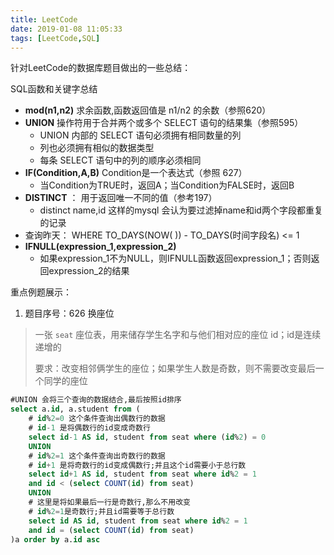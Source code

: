```yaml
---
title: LeetCode
date: 2019-01-08 11:05:33
tags: [LeetCode,SQL]
---
```




针对LeetCode的数据库题目做出的一些总结：



SQL函数和关键字总结

- **mod(n1,n2)** 求余函数,函数返回值是 n1/n2 的余数（参照620）
- **UNION** 操作符用于合并两个或多个 SELECT 语句的结果集（参照595）
  - UNION 内部的 SELECT 语句必须拥有相同数量的列
  - 列也必须拥有相似的数据类型
  - 每条 SELECT 语句中的列的顺序必须相同
- **IF(Condition,A,B)**   Condition是一个表达式（参照 627）
  - 当Condition为TRUE时，返回A；当Condition为FALSE时，返回B
- **DISTINCT** ： 用于返回唯一不同的值（参考197）
  - distinct name,id 这样的mysql 会认为要过滤掉name和id两个字段都重复的记录
- 查询昨天： WHERE TO_DAYS(NOW( )) - TO_DAYS(时间字段名) <= 1
- **IFNULL(expression_1,expression_2)**
  - 如果expression_1不为NULL，则IFNULL函数返回expression_1；否则返回expression_2的结果





重点例题展示：

1. 题目序号：626 换座位

> 一张 `seat` 座位表，用来储存学生名字和与他们相对应的座位 id；id是连续递增的
>
> 要求：改变相邻俩学生的座位；如果学生人数是奇数，则不需要改变最后一个同学的座位

````sql
#UNION 会将三个查询的数据结合,最后按照id排序
select a.id, a.student from (
    # id%2=0 这个条件查询出偶数行的数据
    # id-1 是将偶数行的id变成奇数行
    select id-1 AS id, student from seat where (id%2) = 0
    UNION
    # id%2=1 这个条件查询出奇数行的数据
    # id+1 是将奇数行的id变成偶数行;并且这个id需要小于总行数
    select id+1 AS id, student from seat where id%2 = 1 
    and id < (select COUNT(id) from seat)
    UNION
    # 这里是将如果最后一行是奇数行,那么不用改变
    # id%2=1是奇数行;并且id需要等于总行数
    select id AS id, student from seat where id%2 = 1 
    and id = (select COUNT(id) from seat) 
)a order by a.id asc
````

